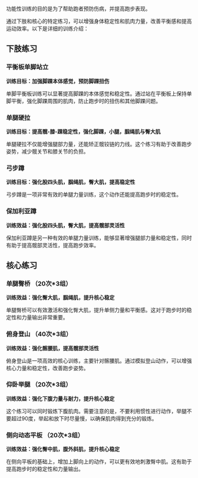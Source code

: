 
功能性训练的目的是为了帮助跑者预防伤病，并提高跑步表现。

通过下肢和核心的特定练习，可以增强身体稳定性和肌肉力量，改善平衡感和提高运动效率。以下是详细的训练介绍：

## **下肢练习**

### **平衡板单脚站立**

**训练目标：加强脚踝本体感觉，预防脚踝扭伤**

单脚平衡板训练可以显著提高脚踝的本体感觉和稳定性。通过站在平衡板上保持单脚平衡，强化脚踝周围的肌肉，防止跑步时的扭伤和其他脚踝问题。

### **单腿硬拉**

**训练目标：提高髋-膝-踝稳定性，强化脚踝，小腿，腘绳肌与臀大肌**

单腿硬拉不仅能增强腿部力量，还能矫正髋铰链的力线。这个练习有助于改善跑步姿势，减少髋关节和膝关节的负担。

### **弓步蹲**

**训练目标：强化股四头肌，腘绳肌，臀大肌，提高稳定性**

弓步蹲是一项非常有效的单腿力量训练，这个动作还能提高跑步时的稳定性。


### **保加利亚蹲**

**训练效益：强化股四头肌，臀大肌，提高髋部灵活性**

保加利亚蹲是另一种有效的单腿力量训练，能够显著增强腿部力量和稳定性，同时有助于提高髋部灵活性，提高跑步效率。

## **核心练习**

### **单腿臀桥 （20次*3组）**

**训练效益：强化臀大肌，腘绳肌，提升核心稳定**

单腿臀桥可以有效激活和强化臀大肌，提升单侧力量和平衡感。这对于跑步时的稳定性和力量输出非常重要。

### **俯身登山 （40次*3组）**

**训练效益：强化髂腰肌，提高髋部灵活性**

俯身登山是一项高效的核心训练，主要针对髂腰肌。通过模拟登山动作，可以增强核心力量和稳定性，改善跑步姿势。

### **仰卧举腿 （20次*3组）**

**训练效益：强化下腹力量与耐力，提升核心稳定**

这个练习可以同时锻炼下腹肌肉。需要注意的是，不要利用惯性进行动作，举腿不要超过90度，举起和放下时尽量慢，以确保肌肉得到充分的锻炼。

### **侧向动态平板 （20次*3组）**

**训练效益：强化臀中肌，腹外斜肌，提升核心稳定**

在侧向平板的基础上，增加上脚向上的动作，可以更有效地刺激臀中肌。这有助于提高跑步时的稳定性和力量输出。

